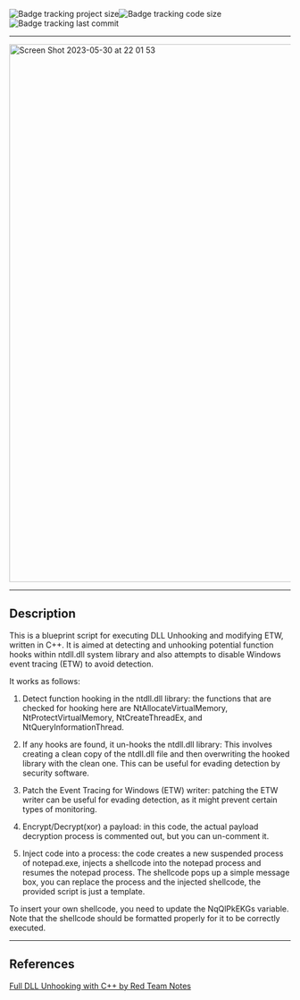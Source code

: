 ![Badge tracking project size](https://img.shields.io/github/repo-size/Preffet/dll-unhooking&ETW-bypass?color=%23611487)![Badge tracking code size](https://img.shields.io/github/languages/code-size/Preffet/dll-unhooking&ETW-bypass?color=%23361487)![Badge tracking last commit](https://img.shields.io/github/last-commit/Preffet/dll-unhooking&ETW-bypass?color=%23142d87)

--------------------------------------------------------
<img width="962" alt="Screen Shot 2023-05-30 at 22 01 53" src="https://github.com/Preffet/Empty2/assets/84241003/959e772e-4fa1-4680-9f5f-0287b3f630b8">


--------------------------------------------------------
## Description

This is a blueprint script for executing DLL Unhooking and modifying ETW, written in C++. It 
is aimed at detecting and unhooking potential function hooks within ntdll.dll
system library and also attempts to disable Windows event tracing (ETW) to avoid detection.

It works as follows:

1. Detect function hooking in the ntdll.dll library: the functions that are checked for hooking here are NtAllocateVirtualMemory, NtProtectVirtualMemory, NtCreateThreadEx, and NtQueryInformationThread.

2. If any hooks are found, it un-hooks the ntdll.dll library: This involves creating a clean copy of the ntdll.dll file and then overwriting the hooked library with the clean one. This can be useful for evading detection by security software.

3. Patch the Event Tracing for Windows (ETW) writer: patching the ETW writer can be useful for evading detection, as it might prevent certain types of monitoring.

4. Encrypt/Decrypt(xor) a payload: in this code, the actual payload decryption process is commented out, but you can un-comment it.

5. Inject code into a process: the code creates a new suspended process of notepad.exe, injects a shellcode into the notepad process and resumes the notepad process. The shellcode pops up a simple message box, you can replace the process and the injected shellcode, the provided script is just a template.

To insert your own shellcode, you need to update the NqQlPkEKGs variable. Note that the shellcode should be formatted properly for it to be correctly executed.

------------------------------------------------------------
## References

[Full DLL Unhooking with C++ by Red Team Notes](https://www.ired.team/offensive-security/defense-evasion/how-to-unhook-a-dll-using-c++)

